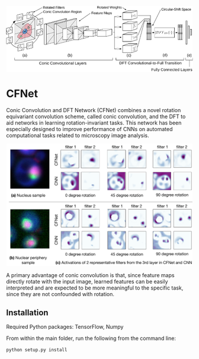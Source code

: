<img src="cfnet.png" alt="cfnet" width="550" class="center"/>

# CFNet

Conic Convolution and DFT Network (CFNet) combines a novel rotation equivariant convolution scheme, called conic convolution, and the DFT to aid networks in learning rotation-invariant tasks.
This network has been especially designed to improve performance of CNNs on automated computational tasks related to microscopy image analysis.

<img src="features.png" alt="features" width="550" class="center"/>

A primary advantage of conic convolution is that, since feature maps directly rotate with the input image, learned features can be easily interpreted and are expected to be more meaningful to the specific task, since they are not confounded with rotation.

## Installation

Required Python packages: TensorFlow, Numpy

From within the main folder, run the following from the command line:
```
python setup.py install
```

